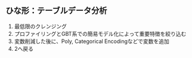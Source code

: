 
## ひな形：テーブルデータ分析


1. 最低限のクレンジング
2. プロファイリングとGBT系での簡易モデル化によって重要特徴を絞り込む
3. 変数削減した後に、Poly, Categorical Encodingなどで変数を追加
4. 2へ戻る


